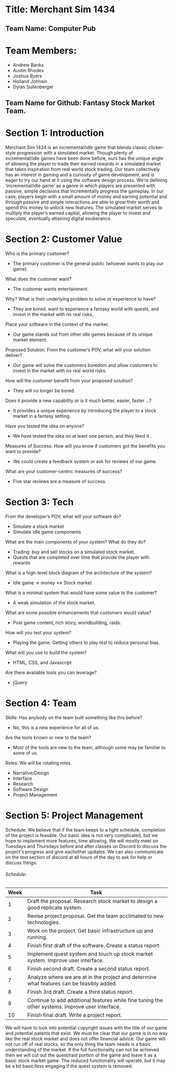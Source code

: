 # Title: Merchant Sim 1434

## Team Name: Computer Pub

# Team Members:
* Andrew Banks
* Austin Rhodes
* Joshua Byers
* Holland Johnsin
* Dylan Sullenberger

## Team Name for Github: Fantasy Stock Market Team.

# Section 1: Introduction 

Merchant Sim 1434 is an incremental/idle game that blends classic clicker-style progression with a simulated market. 
Though plenty of incremental/idle games have been done before, ours has the unique angle of allowing the player to 
trade their earned rewards in a simulated market that takes inspiration from real world stock trading. Our team 
collectively has an interest in gaming and  a curiosity of game development, and is eager to try our hand at it 
using the software design process. 
We’re defining ‘incremental/idle game’ as a genre in which players are presented with passive, simple decisions 
that incrementally progress the gameplay. In our case, players begin with a small amount of money and earning 
potential and through passive and simple interactions are able to grow their worth and spend this money to unlock 
new features. The simulated market serves to multiply the player’s earned capital, allowing the player to invest 
and speculate, eventually attaining digital exuberance.


# Section 2: Customer Value 
Who is the primary customer?
* The primary customer is the general public (whoever wants to play our game).

What does the customer want?
* The customer wants entertainment.

Why? What is their underlying problem to solve or experience to have?
* They are bored. want to experience a fantasy world with quests, and invest in the market with no real risks.

Place your software in the context of the market.
* Our game stands out from other idle games because of its unique market element.

Proposed Solution:
From the customer’s POV, what will your solution deliver?
* Our game will solve the customers boredom and allow customers to invest in the market with no real world risks.

How will the customer benefit from your proposed solution?
* They will no longer be bored. 

Does it provide a new capability or is it much better, easier, faster …?
* It provides a unique experience by introducing the player to a stock market in a fantasy setting.

Have you tested the idea on anyone?
* We have tested the idea on at least one person, and they liked it .

Measures of Success:
How will you know if customers got the benefits you want to provide?
* We could create a feedback system or ask for reviews of our game.

What are your customer-centric measures of success?
* Five star reviews are a measure of success.

# Section 3: Tech

From the developer’s POV, what will your software do?
* Simulate a stock market
* Simulate idle game components

What are the main components of your system? What do they do?
* Trading: buy and sell stocks on a simulated stock market.
* Quests that are completed over time that provide the player with rewards

What is a high-level block diagram of the architecture of the system?
* Idle game -> money <-> Stock market

What is a minimal system that would have some value to the customer?
* A weak simulation of the stock market.

What are some possible enhancements that customers would value?
* Post game content, rich story, worldbuilding, raids.

How will you test your system?
* Playing the game. Getting others to play test to reduce personal bias.

What will you use to build the system?
* HTML, CSS, and Javascript

Are there available tools you can leverage?
* jQuery

# Section 4: Team
Skills:
Has anybody on the team built something like this before?
* No, this is a new experience for all of us.

Are the tools known or new to the team?
* Most of the tools are new to the team, although some may be familiar to some of us.

Roles:
We will be rotating roles.
* Narrative/Design
* Interface
* Research
* Software Design
* Project Management

# Section 5: Project Management 
Schedule:
We believe that if the team keeps to a tight schedule, completion of the project is feasible. Our basic idea is not very complicated, but we hope to implement more features, time allowing. We will mostly meet on Tuesdays and Thursdays before and after classes on Discord to discuss the project's progress and give eachother updates. We can also communicate on the text section of discord at all hours of the day to ask for help or discuss things.

###### Schedule:
| Week         | Task |
|--------------|-------------------------------------|
| 1 | Draft the proposal. Research stock market to design a good replicate system. |
| 2 | Revise project proposal. Get the team acclimated to new technologies. |
| 3 | Work on the project. Get basic infrastructure up and running. |
| 4 | Finish first draft of the software. Create a status report. |
| 5 | Implement quest system and touch up stock market system. Improve user interface. |
| 6 | Finish second draft. Create a second status report. |
| 7 | Analyze where we are at in the project and determine what features can be feasibly added. |
| 8 | Finish 3rd draft. Create a third status report. |
| 9 | Continue to add additional features while fine tuning the other systems. Improve user interface. |
| 10| Finish final draft. Write a project report. |


We will have to look into potential copyright issues with the title of our game and potential patents that exist. We must be clear that our game is in no way like the real stock market and does not offer financial advice. Our game will not run off of real stocks, so the only thing the team needs is a basic understanding of the market. If the full functionality can not be achieved then we will cut out the quest/raid portion of the game and leave it as a basic stock market game. The reduced functionality will operate, but it may be a bit basic/less engaging if the quest system is removed.

